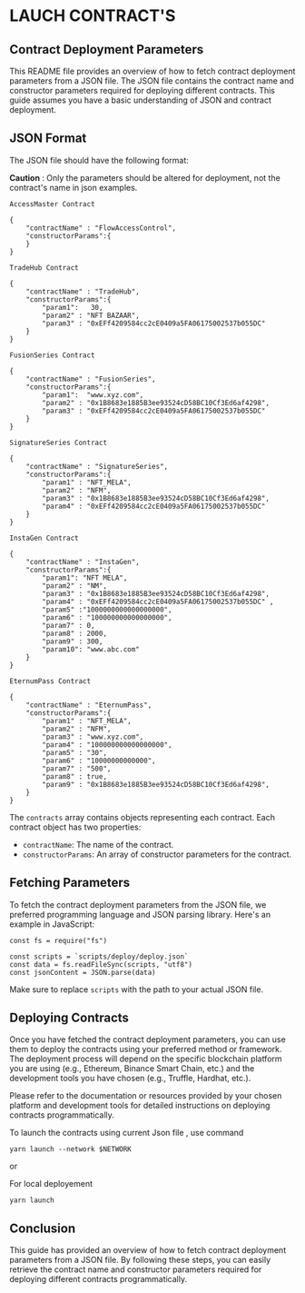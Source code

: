 # LAUCH CONTRACT'S

## **Contract Deployment Parameters**

This README file provides an overview of how to fetch contract deployment parameters from a JSON file. The JSON file contains the contract name and constructor parameters required for deploying different contracts. This guide assumes you have a basic understanding of JSON and contract deployment.

## **JSON Format**

The JSON file should have the following format:

**Caution** : Only the parameters should be altered for deployment, not the contract's name in json examples.

`AccessMaster Contract`

```shell
{
    "contractName" : "FlowAccessControl",
    "constructorParams":{
    }
}
```

`TradeHub Contract`

```shell
{
    "contractName" : "TradeHub",
    "constructorParams":{
        "param1":   30,
        "param2" : "NFT BAZAAR",
        "param3" : "0xEFf4209584cc2cE0409a5FA06175002537b055DC"
    }
}
```

`FusionSeries Contract`

```shell
{
    "contractName" : "FusionSeries",
    "constructorParams":{
        "param1":  "www.xyz.com",
        "param2" : "0x1B8683e1885B3ee93524cD58BC10Cf3Ed6af4298",
        "param3" : "0xEFf4209584cc2cE0409a5FA06175002537b055DC"
    }
}
```

`SignatureSeries Contract`

```shell
{
    "contractName" : "SignatureSeries",
    "constructorParams":{
        "param1" : "NFT_MELA",
        "param2" : "NFM",
        "param3" : "0x1B8683e1885B3ee93524cD58BC10Cf3Ed6af4298",
        "param4" : "0xEFf4209584cc2cE0409a5FA06175002537b055DC"
    }
}

```

`InstaGen Contract`

```shell
{
    "contractName" : "InstaGen",
    "constructorParams":{
        "param1": "NFT MELA",
        "param2" : "NM",
        "param3" : "0x1B8683e1885B3ee93524cD58BC10Cf3Ed6af4298",
        "param4" : "0xEFf4209584cc2cE0409a5FA06175002537b055DC" ,
        "param5" :"1000000000000000000",
        "param6" : "100000000000000000",
        "param7" : 0,
        "param8" : 2000,
        "param9" : 300,
        "param10": "www.abc.com"
    }
}
```

`EternumPass Contract`

```shell
{
    "contractName" : "EternumPass",
    "constructorParams":{
        "param1" : "NFT_MELA",
        "param2" : "NFM",
        "param3" : "www.xyz.com",
        "param4" : "100000000000000000",
        "param5" : "30",
        "param6" : "10000000000000",
        "param7" : "500",
        "param8" : true,
        "param9" : "0x1B8683e1885B3ee93524cD58BC10Cf3Ed6af4298",
    }
}

```

The `contracts` array contains objects representing each contract. Each contract object has two properties:

-   `contractName`: The name of the contract.
-   `constructorParams`: An array of constructor parameters for the contract.

## **Fetching Parameters**

To fetch the contract deployment parameters from the JSON file, we preferred programming language and JSON parsing library. Here's an example in JavaScript:

```shell
const fs = require("fs")

const scripts = `scripts/deploy/deploy.json`
const data = fs.readFileSync(scripts, "utf8")
const jsonContent = JSON.parse(data)

```

Make sure to replace `scripts` with the path to your actual JSON file.

## **Deploying Contracts**

Once you have fetched the contract deployment parameters, you can use them to deploy the contracts using your preferred method or framework. The deployment process will depend on the specific blockchain platform you are using (e.g., Ethereum, Binance Smart Chain, etc.) and the development tools you have chosen (e.g., Truffle, Hardhat, etc.).

Please refer to the documentation or resources provided by your chosen platform and development tools for detailed instructions on deploying contracts programmatically.

To launch the contracts using current Json file , use command

```shell
yarn launch --network $NETWORK
```

or

For local deployement

```shell
yarn launch
```

## **Conclusion**

This guide has provided an overview of how to fetch contract deployment parameters from a JSON file. By following these steps, you can easily retrieve the contract name and constructor parameters required for deploying different contracts programmatically.
